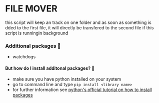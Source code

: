 # FILE MOVER
this script will keep an track on one folder and as soon as something is dded to the first file, it will directly be transfered to the second file if this script is runningin background

### Additional packages 📝
- watchdogs

#### But how do I install additonal packages? 🤨
- make sure you have python installed on your system
- go to command line and type ```pip install <library name>```
- for further information see [python's official tutorial on how to install packages](https://packaging.python.org/tutorials/installing-packages/)
